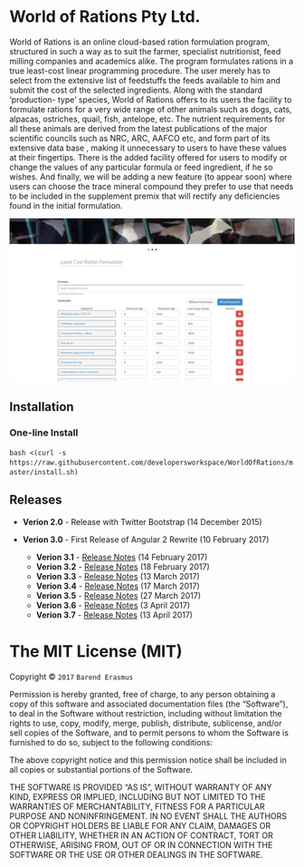 # World of Rations Pty Ltd.

World of Rations is an online cloud-based ration formulation program, structured in such a way as to suit the farmer, specialist nutritionist, feed milling companies and academics alike. The program formulates rations in a true least-cost linear programming procedure. The user merely has to select from the extensive list of feedstuffs the feeds available to him and submit the cost of the selected ingredients. Along with the standard ‘production- type’ species, World of Rations offers to its users the facility to formulate rations for a very wide range of other animals such as dogs, cats, alpacas, ostriches, quail, fish, antelope, etc. The nutrient requirements for all these animals are derived from the latest publications of the major scientific councils such as NRC, ARC, AAFCO etc, and form part of its extensive data base , making it unnecessary to users to have these values at their fingertips. There is the added facility offered for users to modify or change the values of any particular formula or feed ingredient, if he so wishes. And finally, we will be adding a new feature (to appear soon) where users can choose the trace mineral compound they prefer to use that needs to be included in the supplement premix that will rectify any deficiencies found in the initial formulation.

![Formulator](https://github.com/developersworkspace/WorldOfRations/blob/master/web/src/assets/img/screenshots/formulator.PNG?raw=true)

## Installation

### One-line Install

`bash <(curl -s https://raw.githubusercontent.com/developersworkspace/WorldOfRations/master/install.sh)`

## Releases

* **Verion 2.0** - Release with Twitter Bootstrap (14 December 2015) 

* **Verion 3.0** - First Release of Angular 2 Rewrite (10 February 2017) 

    * **Verion 3.1** - [Release Notes](https://github.com/developersworkspace/WorldOfRations/milestone/1?closed=1) (14 February 2017)
    * **Verion 3.2** - [Release Notes](https://github.com/developersworkspace/WorldOfRations/milestone/2?closed=1) (18 February 2017)
    * **Verion 3.3** - [Release Notes](https://github.com/developersworkspace/WorldOfRations/milestone/3?closed=1) (13 March 2017)
    * **Verion 3.4** - [Release Notes](https://github.com/developersworkspace/WorldOfRations/milestone/4?closed=1) (17 March 2017)
    * **Verion 3.5** - [Release Notes](https://github.com/developersworkspace/WorldOfRations/milestone/5?closed=1) (27 March 2017)
    * **Verion 3.6** - [Release Notes](https://github.com/developersworkspace/WorldOfRations/milestone/6?closed=1) (3 April 2017)
    * **Verion 3.7** - [Release Notes](https://github.com/developersworkspace/WorldOfRations/milestone/7?closed=1) (13 April 2017)


The MIT License (MIT)
=====================

Copyright © `2017` `Barend Erasmus`

Permission is hereby granted, free of charge, to any person
obtaining a copy of this software and associated documentation
files (the “Software”), to deal in the Software without
restriction, including without limitation the rights to use,
copy, modify, merge, publish, distribute, sublicense, and/or sell
copies of the Software, and to permit persons to whom the
Software is furnished to do so, subject to the following
conditions:

The above copyright notice and this permission notice shall be
included in all copies or substantial portions of the Software.

THE SOFTWARE IS PROVIDED “AS IS”, WITHOUT WARRANTY OF ANY KIND,
EXPRESS OR IMPLIED, INCLUDING BUT NOT LIMITED TO THE WARRANTIES
OF MERCHANTABILITY, FITNESS FOR A PARTICULAR PURPOSE AND
NONINFRINGEMENT. IN NO EVENT SHALL THE AUTHORS OR COPYRIGHT
HOLDERS BE LIABLE FOR ANY CLAIM, DAMAGES OR OTHER LIABILITY,
WHETHER IN AN ACTION OF CONTRACT, TORT OR OTHERWISE, ARISING
FROM, OUT OF OR IN CONNECTION WITH THE SOFTWARE OR THE USE OR
OTHER DEALINGS IN THE SOFTWARE.